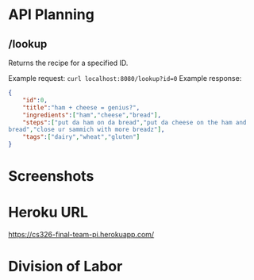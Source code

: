 # API Planning

## /lookup
Returns the recipe for a specified ID.

Example request: `curl localhost:8080/lookup?id=0`
Example response: 
```json
{
    "id":0,
    "title":"ham + cheese = genius?",
    "ingredients":["ham","cheese","bread"],
    "steps":["put da ham on da bread","put da cheese on the ham and 
bread","close ur sammich with more breadz"],
    "tags":["dairy","wheat","gluten"]
}
```

# Screenshots

# Heroku URL

https://cs326-final-team-pi.herokuapp.com/

# Division of Labor
